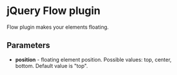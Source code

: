 # jQuery Flow plugin

Flow plugin makes your elements floating.

## Parameters
* **position** - floating element position. Possible values: top, center, bottom. Default value is "top".
